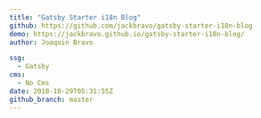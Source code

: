```yaml
---
title: "Gatsby Starter i18n Blog"
github: https://github.com/jackbravo/gatsby-starter-i18n-blog
demo: https://jackbravo.github.io/gatsby-starter-i18n-blog/
author: Joaquin Bravo

ssg:
  - Gatsby
cms:
  - No Cms
date: 2018-10-29T05:31:55Z
github_branch: master
---
```

